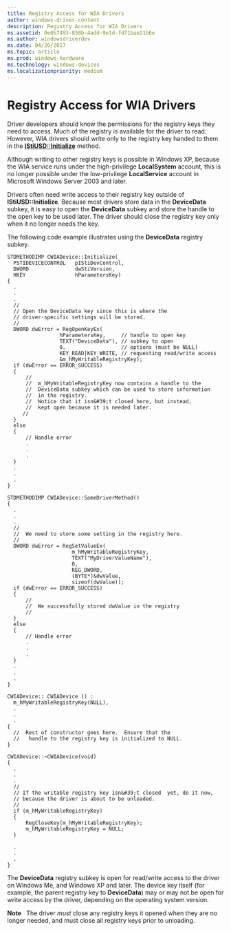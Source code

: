 ```yaml
---
title: Registry Access for WIA Drivers
author: windows-driver-content
description: Registry Access for WIA Drivers
ms.assetid: 0e0b7493-858b-4add-9e1d-fd71bae21b6e
ms.author: windowsdriverdev
ms.date: 04/20/2017
ms.topic: article
ms.prod: windows-hardware
ms.technology: windows-devices
ms.localizationpriority: medium
---
```


# Registry Access for WIA Drivers





Driver developers should know the permissions for the registry keys they need to access. Much of the registry is available for the driver to read. However, WIA drivers should write only to the registry key handed to them in the [**IStiUSD::Initialize**](https://msdn.microsoft.com/library/windows/hardware/ff543824) method.

Although writing to other registry keys is possible in Windows XP, because the WIA service runs under the high-privilege **LocalSystem** account, this is no longer possible under the low-privilege **LocalService** account in Microsoft Windows Server 2003 and later.

Drivers often need write access to their registry key outside of **IStiUSD::Initialize**. Because most drivers store data in the **DeviceData** subkey, it is easy to open the **DeviceData** subkey and store the handle to the open key to be used later. The driver should close the registry key only when it no longer needs the key.

The following code example illustrates using the **DeviceData** registry subkey.

```
STDMETHODIMP CWIADevice::Initialize(
  PSTIDEVICECONTROL   pIStiDevControl,
  DWORD               dwStiVersion,
  HKEY                hParametersKey)
{
  .
  .
  .
  //
  // Open the DeviceData key since this is where the
  // driver-specific settings will be stored.
  //
  DWORD dwError = RegOpenKeyEx(
                 hParametersKey,     // handle to open key
                 TEXT("DeviceData"), // subkey to open
                 0,                  // options (must be NULL)
                 KEY_READ|KEY_WRITE, // requesting read/write access
                 &m_hMyWritableRegistryKey);
  if (dwError == ERROR_SUCCESS)
  {
      //
      //  m_hMyWritableRegistryKey now contains a handle to the
      //  DeviceData subkey which can be used to store information
      //  in the registry.
      //  Notice that it isn&#39;t closed here, but instead,
      //  kept open because it is needed later.
     //
  }
  else 
  {
      // Handle error
      .
      .
      .
  }
  .
  .
  .
}

STDMETHODIMP CWIADevice::SomeDriverMethod()
{
  .
  .
  .
  //
  //  We need to store some setting in the registry here.
  //
  DWORD dwError = RegSetValueEx(
                     m_hMyWritableRegistryKey,
                     TEXT("MyDriverValueName"),
                     0,
                     REG_DWORD,
                     (BYTE*)&dwValue,
                     sizeof(dwValue));
  if (dwError == ERROR_SUCCESS)
  {
      //
      //  We successfully stored dwValue in the registry
      //
  }
  else 
  {
      // Handle error
      .
      .
      .
  }
  .
  .
  .
}

CWIADevice:: CWIADevice () :
  m_hMyWritableRegistryKey(NULL),
  .
  .
  .
{
  //  Rest of constructor goes here.  Ensure that the
  //   handle to the registry key is initialized to NULL.
}

CWIADevice::~CWIADevice(void)
{
  .
  .
  .
  //
  // If the writable registry key isn&#39;t closed  yet, do it now,
  // because the driver is about to be unloaded.
  //
  if (m_hMyWritableRegistryKey) 
  {
      RegCloseKey(m_hMyWritableRegistryKey);
      m_hMyWritableRegistryKey = NULL;
  }

  .
  .
  .
}
```

The **DeviceData** registry subkey is open for read/write access to the driver on Windows Me, and Windows XP and later. The device key itself (for example, the parent registry key to **DeviceData**) may or may not be open for write access by the driver, depending on the operating system version.

**Note**   The driver *must* close any registry keys it opened when they are no longer needed, and must close all registry keys prior to unloading.

 

 

 




